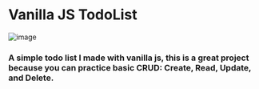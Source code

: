 # Vanilla JS TodoList

![image](https://user-images.githubusercontent.com/70043892/111398114-d1d24b80-86fd-11eb-82aa-2fbbebcd254e.png)

### A simple todo list I made with vanilla js, this is a great project because you can practice basic CRUD: Create, Read, Update, and Delete.

